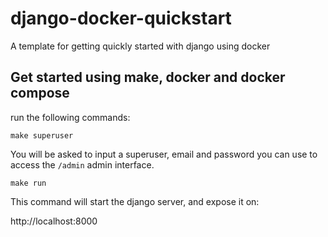 # django-docker-quickstart
A template for getting quickly started with django using docker


## Get started using make, docker and docker compose
run the following commands:

	make superuser

You will be asked to input a superuser, email and password you can use to access the `/admin` admin interface.

	make run

This command will start the django server, and expose it on:

http://localhost:8000
